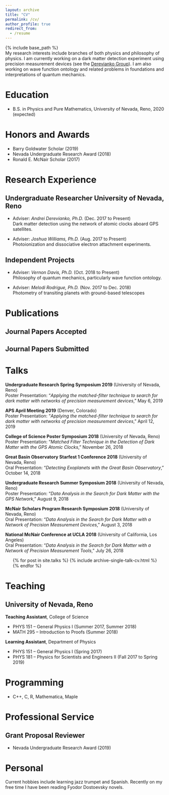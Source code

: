 ```yaml
---
layout: archive
title: "CV"
permalink: /cv/
author_profile: true
redirect_from:
  - /resume
---
```


{% include base_path %}
<br />
My research interests include branches of both physics and philosophy of physics. I am
currently working on a dark matter detection experiment using precision measurement
devices (see the [Derevianko Group](http://www.dereviankogroup.com/)). I am also working on wave function
ontology and related problems in foundations and interpretations of quantum mechanics.

Education
======
* B.S. in Physics and Pure Mathematics, University of Nevada, Reno, 2020 (expected)
<!--* M.S. in Jekyll, GitHub University, 2014-->
<!--* Ph.D in Version Control Theory, GitHub University, 2018 (expected)-->

Honors and Awards
======
* Barry Goldwater Scholar (2019)
* Nevada Undergraduate Research Award (2018)
* Ronald E. McNair Scholar (2017)

Research Experience
======
## Undergraduate Researcher University of Nevada, Reno

* Adviser: *Andrei Derevianko, Ph.D.* (Dec. 2017 to Present)<br />
Dark matter detection using the network of atomic clocks aboard GPS satellites.

* Adviser: *Joshua Williams, Ph.D.* (Aug. 2017 to Present)<br />
Photoionization and dissociative electron attachment experiments.

## Independent Projects

* Adviser: *Vernon Davis, Ph.D.* (Oct. 2018 to Present)<br />
Philosophy of quantum mechanics, particularly wave function ontology.

* Adviser: *Melodi Rodrigue, Ph.D.* (Nov. 2017 to Dec. 2018)<br />
Photometry of transiting planets with ground-based telescopes


  
Publications
======
## Journal Papers Accepted

## Journal Papers Submitted

<!--  <ul>{% for post in site.publications %} -->
<!--    {% include archive-single-cv.html %} -->
<!--  {% endfor %}</ul> -->
  
Talks
======

**Undergraduate Research Spring Symposium 2019** (University of Nevada, Reno) <br />
Poster Presentation: “*Applying the matched-filter technique to search for dark matter
with networks of precision measurement devices*,” May 6, 2019

**APS April Meeting 2019** (Denver, Colorado) <br />
Poster Presentation: “*Applying the matched-filter technique to search for dark matter
with networks of precision measurement devices*,” April 12, 2019

**College of Science Poster Symposium 2018** (University of Nevada, Reno) <br />
Poster Presentation: “*Matched Filter Technique in the Detection of Dark Matter with
the GPS Atomic Clocks*,” November 26, 2018

**Great Basin Observatory Starfest 1 Conference 2018** (University of Nevada, Reno) <br />
Oral Presentation: “*Detecting Exoplanets with the Great Basin Observatory*,” October
14, 2018

**Undergraduate Research Summer Symposium 2018** (University of Nevada, Reno) <br />
Poster Presentation: “*Data Analysis in the Search for Dark Matter with the GPS
Network*,” August 9, 2018

**McNair Scholars Program Research Symposium 2018** (University of Nevada, Reno) <br />
Oral Presentation: “*Data Analysis in the Search for Dark Matter with a Network of
Precision Measurement Devices*,” August 3, 2018

**National McNair Conference at UCLA 2018** (University of California, Los Angeles) <br />
Oral Presentation: “*Data Analysis in the Search for Dark Matter with a Network of
Precision Measurement Tools*,” July 26, 2018


  <ul>{% for post in site.talks %} 
  {% include archive-single-talk-cv.html %} 
  {% endfor %}</ul> 
  
Teaching
======
## University of Nevada, Reno

**Teaching Assistant**, College of Science 
* PHYS 151 – General Physics I (Summer 2017, Summer 2018)
* MATH 295 – Introduction to Proofs (Summer 2018)

**Learning Assistant**, Department of Physics
* PHYS 151 – General Physics I (Spring 2017)
* PHYS 181 – Physics for Scientists and Engineers II (Fall 2017 to Spring 2019)
  
<!--  <ul>{% for post in site.teaching %} -->
<!--    {% include archive-single-cv.html %} -->
<!--  {% endfor %}</ul> -->
  
Programming
======
* C++, C, R, Mathematica, Maple
  
Professional Service
======
## Grant Proposal Reviewer
* Nevada Undergraduate Research Award (2019)


Personal
======
Current hobbies include learning jazz trumpet and Spanish. Recently on my free time I have been reading
Fyodor Dostoevsky novels.
